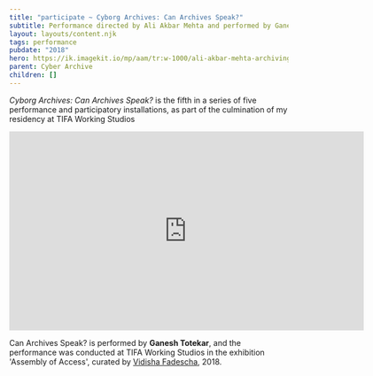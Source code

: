 ```yaml
---
title: "participate ~ Cyborg Archives: Can Archives Speak?"
subtitle: Performance directed by Ali Akbar Mehta and performed by Ganesh Totekar
layout: layouts/content.njk
tags: performance
pubdate: "2018"
hero: https://ik.imagekit.io/mp/aam/tr:w-1000/ali-akbar-mehta-archiving-knowledge_10-2018.jpg
parent: Cyber Archive
children: []
---
```



_Cyborg Archives: Can Archives Speak?_ is the fifth in a series of five performance and participatory installations, as part of the culmination of my residency at TIFA Working Studios

<iframe src="https://player.vimeo.com/video/329116907" width="640" height="360" frameborder="0" webkitallowfullscreen mozallowfullscreen allowfullscreen></iframe>

Can Archives Speak? is performed by **Ganesh Totekar**, and the performance was conducted at TIFA Working Studios in the exhibition 'Assembly of Access', curated by [Vidisha Fadescha](http://vidisha-fadescha.com/ASSEMBLY-OF-ACCESS), 2018.
